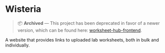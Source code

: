 # Wisteria

> 📦 **Archived** — This project has been deprecated in favor of a newer version, which can be found here: [worksheet-hub-frontend](https://github.com/AshrafMd-1/worksheet-hub-frontend).

A website that provides links to uploaded lab worksheets, both in bulk and individually.
